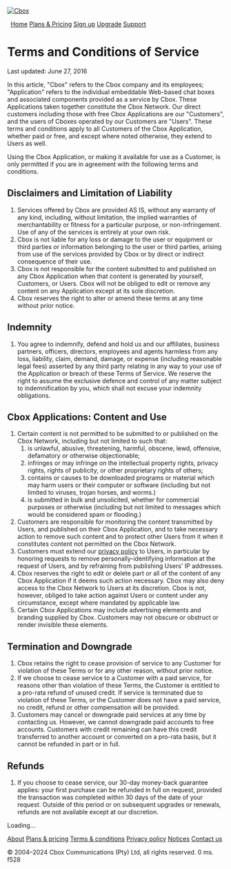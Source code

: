 [![Cbox](//www.cbox.ws/gfx/logo400.png)](https://www.cbox.ws/)

  

  [Home](https://www.cbox.ws/index) [Plans & Pricing](https://www.cbox.ws/products) [Sign up](https://www.cbox.ws/getone) [Upgrade](https://www.cbox.ws/upgrade) [Support](https://www.cbox.ws/help)

Terms and Conditions of Service
===============================

Last updated: June 27, 2016

In this article, "Cbox" refers to the Cbox company and its employees; "Application" refers to the individual embeddable Web-based chat boxes and associated components provided as a service by Cbox. These Applications taken together constitute the Cbox Network. Our direct customers including those with free Cbox Applications are our "Customers", and the users of Cboxes operated by our Customers are "Users". These terms and conditions apply to all Customers of the Cbox Application, whether paid or free, and except where noted otherwise, they extend to Users as well.

Using the Cbox Application, or making it available for use as a Customer, is only permitted if you are in agreement with the following terms and conditions.

Disclaimers and Limitation of Liability
---------------------------------------

1. Services offered by Cbox are provided AS IS, without any warranty of any kind, including, without limitation, the implied warranties of merchantability or fitness for a particular purpose, or non-infringement. Use of any of the services is entirely at your own risk.
2. Cbox is not liable for any loss or damage to the user or equipment or third parties or information belonging to the user or third parties, arising from use of the services provided by Cbox or by direct or indirect consequence of their use.
3. Cbox is not responsible for the content submitted to and published on any Cbox Application when that content is generated by yourself, Customers, or Users. Cbox will not be obliged to edit or remove any content on any Application except at its sole discretion.
4. Cbox reserves the right to alter or amend these terms at any time without prior notice.

Indemnity
---------

1. You agree to indemnify, defend and hold us and our affiliates, business partners, officers, directors, employees and agents harmless from any loss, liability, claim, demand, damage, or expense (including reasonable legal fees) asserted by any third party relating in any way to your use of the Application or breach of these Terms of Service. We reserve the right to assume the exclusive defence and control of any matter subject to indemnification by you, which shall not excuse your indemnity obligations.

Cbox Applications: Content and Use
----------------------------------

1. Certain content is not permitted to be submitted to or published on the Cbox Network, including but not limited to such that:
    1. is unlawful, abusive, threatening, harmful, obscene, lewd, offensive, defamatory or otherwise objectionable;
    2. infringes or may infringe on the intellectual property rights, privacy rights, rights of publicity, or other proprietary rights of others;
    3. contains or causes to be downloaded programs or material which may harm users or their computer or software (including but not limited to viruses, trojan horses, and worms.)
    4. is submitted in bulk and unsolicited, whether for commercial purposes or otherwise (including but not limited to messages which would be considered spam or flooding.)
2. Customers are responsible for monitoring the content transmitted by Users, and published on their Cbox Application, and to take necessary action to remove such content and to protect other Users from it when it constitutes content not permitted on the Cbox Network.
3. Customers must extend our [privacy policy](https://www.cbox.ws/privacy) to Users, in particular by honoring requests to remove personally-identifying information at the request of Users, and by refraining from publishing Users' IP addresses.
4. Cbox reserves the right to edit or delete part or all of the content of any Cbox Application if it deems such action necessary. Cbox may also deny access to the Cbox Network to Users at its discretion. Cbox is not, however, obliged to take action against Users or content under any circumstance, except where mandated by applicable law.
5. Certain Cbox Applications may include advertising elements and branding supplied by Cbox. Customers may not obscure or obstruct or render invisible these elements.

Termination and Downgrade
-------------------------

1. Cbox retains the right to cease provision of service to any Customer for violation of these Terms or for any other reason, without prior notice.
2. If we choose to cease service to a Customer with a paid service, for reasons other than violation of these Terms, the Customer is entitled to a pro-rata refund of unused credit. If service is terminated due to violation of these Terms, or the Customer does not have a paid service, no credit, refund or other compensation will be provided.
3. Customers may cancel or downgrade paid services at any time by contacting us. However, we cannot downgrade paid accounts to free accounts. Customers with credit remaining can have this credit transferred to another account or converted on a pro-rata basis, but it cannot be refunded in part or in full.

Refunds
-------

1. If you choose to cease service, our 30-day money-back guarantee applies: your first purchase can be refunded in full on request, provided the transaction was completed within 30 days of the date of your request. Outside of this period or on subsequent upgrades or renewals, refunds are not available except at our discretion.

Loading...

[About](https://www.cbox.ws/) [Plans & pricing](https://www.cbox.ws/products) [Terms & conditions](https://www.cbox.ws/terms) [Privacy policy](https://www.cbox.ws/privacy) [Notices](https://www.cbox.ws/notices) [Contact us](https://www.cbox.ws/contact)

© 2004–2024 Cbox Communications (Pty) Ltd, all rights reserved. 0 ms. f528